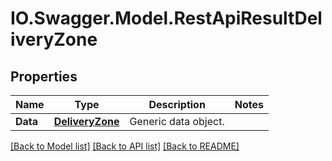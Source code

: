 # IO.Swagger.Model.RestApiResultDeliveryZone
## Properties

Name | Type | Description | Notes
------------ | ------------- | ------------- | -------------
**Data** | [**DeliveryZone**](DeliveryZone.md) | Generic data object. | 

[[Back to Model list]](../README.md#documentation-for-models) [[Back to API list]](../README.md#documentation-for-api-endpoints) [[Back to README]](../README.md)


